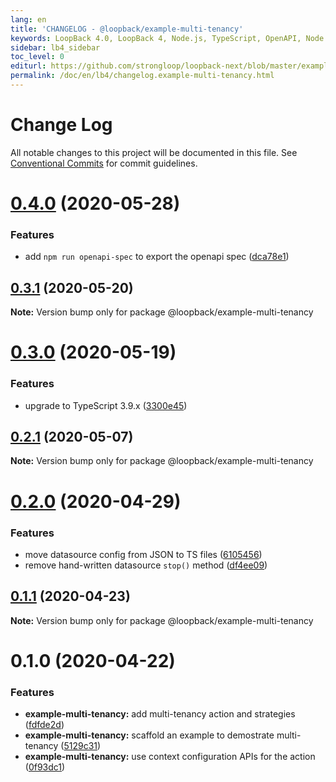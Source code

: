 ```yaml
---
lang: en
title: 'CHANGELOG - @loopback/example-multi-tenancy'
keywords: LoopBack 4.0, LoopBack 4, Node.js, TypeScript, OpenAPI, Node.js, TypeScript, OpenAPI, CHANGELOG
sidebar: lb4_sidebar
toc_level: 0
editurl: https://github.com/strongloop/loopback-next/blob/master/examples/multi-tenancy/CHANGELOG.md
permalink: /doc/en/lb4/changelog.example-multi-tenancy.html
---
```


# Change Log

All notable changes to this project will be documented in this file.
See [Conventional Commits](https://conventionalcommits.org) for commit guidelines.

# [0.4.0](https://github.com/strongloop/loopback-next/compare/@loopback/example-multi-tenancy@0.3.1...@loopback/example-multi-tenancy@0.4.0) (2020-05-28)


### Features

* add `npm run openapi-spec` to export the openapi spec ([dca78e1](https://github.com/strongloop/loopback-next/commit/dca78e1ba3241ed2a0e7067e00cc1afd001f0335))





## [0.3.1](https://github.com/strongloop/loopback-next/compare/@loopback/example-multi-tenancy@0.3.0...@loopback/example-multi-tenancy@0.3.1) (2020-05-20)

**Note:** Version bump only for package @loopback/example-multi-tenancy





# [0.3.0](https://github.com/strongloop/loopback-next/compare/@loopback/example-multi-tenancy@0.2.1...@loopback/example-multi-tenancy@0.3.0) (2020-05-19)


### Features

* upgrade to TypeScript 3.9.x ([3300e45](https://github.com/strongloop/loopback-next/commit/3300e4569ab8410bb1285f7a54d326e9d976476d))





## [0.2.1](https://github.com/strongloop/loopback-next/compare/@loopback/example-multi-tenancy@0.2.0...@loopback/example-multi-tenancy@0.2.1) (2020-05-07)

**Note:** Version bump only for package @loopback/example-multi-tenancy





# [0.2.0](https://github.com/strongloop/loopback-next/compare/@loopback/example-multi-tenancy@0.1.1...@loopback/example-multi-tenancy@0.2.0) (2020-04-29)


### Features

* move datasource config from JSON to TS files ([6105456](https://github.com/strongloop/loopback-next/commit/6105456deb6d7acadc3e46867558311dce2d005c))
* remove hand-written datasource `stop()` method ([df4ee09](https://github.com/strongloop/loopback-next/commit/df4ee09482fa67522629c381a0de595ce12d9a1b))





## [0.1.1](https://github.com/strongloop/loopback-next/compare/@loopback/example-multi-tenancy@0.1.0...@loopback/example-multi-tenancy@0.1.1) (2020-04-23)

**Note:** Version bump only for package @loopback/example-multi-tenancy





# 0.1.0 (2020-04-22)


### Features

* **example-multi-tenancy:** add multi-tenancy action and strategies ([fdfde2d](https://github.com/strongloop/loopback-next/commit/fdfde2d41863b424051f11a92f12636c74549217))
* **example-multi-tenancy:** scaffold an example to demostrate multi-tenancy ([5129c31](https://github.com/strongloop/loopback-next/commit/5129c3100d662858bddff60222c7c83ad56b0e46))
* **example-multi-tenancy:** use context configuration APIs for the action ([0f93dc1](https://github.com/strongloop/loopback-next/commit/0f93dc13c53e83dedc2caedadc36807953792dd6))

